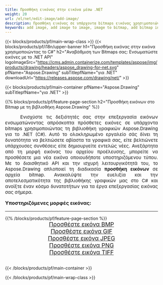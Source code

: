 ```yaml
---
title: Προσθήκη εικόνας στην εικόνα μέσω .NET
weight: 20
url: /el/net/edit-image/add-image/
description: Προσθήκη εικόνας σε υπάρχοντα bitmaps εικόνας χρησιμοποιώντας τη βιβλιοθήκη γραφικών Aspose.Drawing για το .NET (C#)
keywords: add image, add image to image, image to bitmap, add bitmap in C#, bitmap images in C#, 2D graphics, graphic library για .NET, image files, raster image, edit images, save image, προσθήκη εικόνων
---
```


{{< blocks/products/pf/main-wrap-class >}}
{{< blocks/products/pf/i18n/upper-banner h1="Προσθήκη εικόνας στην εικόνα χρησιμοποιώντας το C#" h2="Αναβάθμιση των Bitmaps σας: Ενσωματώστε εικόνες με το .NET API" logoImageSrc="https://cms.admin.containerize.com/templates/aspose/img/products/drawing/headers/aspose_drawing-for-net.svg" pfName="Aspose.Drawing" subTitlepfName="για .NET" downloadUrl="https://releases.aspose.com/drawing/net/" >}}

{{< blocks/products/pf/main-container pfName="Aspose.Drawing" subTitlepfName="για .NET" >}}

{{% blocks/products/pf/feature-page-section  h2="Προσθήκη εικόνων στο Bitmap με τη βιβλιοθήκη Aspose.Drawing" %}}
<p align="justify" style="text-indent:50px;font-size:15px;">
Ενισχύστε τις δεξιότητές σας στην επεξεργασία εικόνων ενσωματώνοντας απρόσκοπτα πρόσθετες εικόνες σε υπάρχοντα bitmaps χρησιμοποιώντας τη βιβλιοθήκη γραφικών Aspose.Drawing για το .NET (C#). Αυτό το ολοκληρωμένο εργαλείο σάς δίνει τη δυνατότητα να βελτιώσετε αβίαστα τα γραφικά σας, είτε βελτιώνετε υπάρχουσες συνθέσεις είτε δημιουργείτε εντελώς νέες. Ανεξάρτητα από τη μορφή εικόνας του αρχείου προέλευσης, μπορείτε να προσθέσετε μια νέα εικόνα οποιουδήποτε υποστηριζόμενου τύπου. Με το διαισθητικό API και την ισχυρή λειτουργικότητά του, το Aspose.Drawing απλοποιεί τη διαδικασία <b>προσθήκη εικόνων</b> σε αρχεία bitmap. Ανακαλύψτε την ευελιξία και την αποτελεσματικότητα της βιβλιοθήκης γραφικών μας στο C# και ανοίξτε έναν κόσμο δυνατοτήτων για τα έργα επεξεργασίας εικόνας σας σήμερα.</p>

<h3 style="margin-top:16px;">
Υποστηριζόμενες μορφές εικόνας:
</h3>

<hr/>
{{% /blocks/products/pf/feature-page-section %}}
<div class="container-fluid productfamilypage bg-gray">
    <div class="convertypes bg-gray agp-content section">
        <div class="container">
		    <div class="row other-converters" style="font-size: 19px;text-align:center;">
		        <div class='col-md-3 other-converter remove-lp remove-rp'><a href="bmp/" style="padding:15px;">Προσθέστε εικόνα BMP</a></div>
                <div class='col-md-3 other-converter remove-lp remove-rp'><a href="gif/" style="padding:15px;">Προσθέστε εικόνα GIF</a></div>
                <div class='col-md-3 other-converter remove-lp remove-rp'><a href="jpeg/" style="padding:15px;">Προσθέστε εικόνα JPEG</a></div>
                <div class='col-md-3 other-converter remove-lp remove-rp'><a href="png/" style="padding:15px;">Προσθέστε εικόνα PNG</a></div>
                <div class='col-md-3 other-converter remove-lp remove-rp'><a href="tiff/" style="padding:15px;">Προσθέστε εικόνα TIFF</a></div>
            </div>
        </div>
    </div>
</div>
<br/>

{{< /blocks/products/pf/main-container >}}

{{< /blocks/products/pf/main-wrap-class >}}
